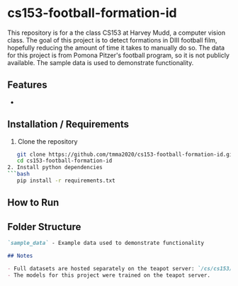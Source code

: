 # cs153-football-formation-id

This repository is for a the class CS153 at Harvey Mudd, a computer vision class. The goal of this project is to detect formations in DIII football film, hopefully reducing the amount of time it takes to manually do so. The data for this project is from Pomona Pitzer's football program, so it is not publicly available. The sample data is used to demonstrate functionality.

## Features

-

## Installation / Requirements

1. Clone the repository

````bash
   git clone https://github.com/tmma2020/cs153-football-formation-id.git
   cd cs153-football-formation-id
2. Install python dependencies
```bash
   pip install -r requirements.txt
````

## How to Run

## Folder Structure

```markdown
`sample_data` - Example data used to demonstrate functionality

## Notes

- Full datasets are hosted separately on the teapot server: `/cs/cs153/data/toms_project_data/`.
- The models for this project were trained on the teapot server.
```
